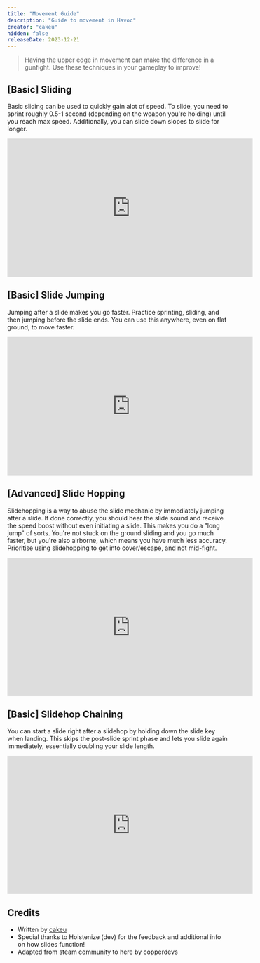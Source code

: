 ```yaml
---
title: "Movement Guide"
description: "Guide to movement in Havoc"
creator: "cakeu"
hidden: false
releaseDate: 2023-12-21
---
```


> Having the upper edge in movement can make the difference in a gunfight. Use these techniques in your gameplay to improve!

## [Basic] Sliding

Basic sliding can be used to quickly gain alot of speed.
To slide, you need to sprint roughly 0.5-1 second (depending on the weapon you're holding) until you reach max speed.
Additionally, you can slide down slopes to slide for longer.


<iframe width="560" height="315" src="https://www.youtube.com/embed/2FGGXusJXsM?si=nD2k5ZiLJgfZFOai" title="YouTube video player" frameborder="0" allow="accelerometer; autoplay; clipboard-write; encrypted-media; gyroscope; picture-in-picture; web-share" referrerpolicy="strict-origin-when-cross-origin" allowfullscreen></iframe>


## [Basic] Slide Jumping

Jumping after a slide makes you go faster.
Practice sprinting, sliding, and then jumping before the slide ends.
You can use this anywhere, even on flat ground, to move faster.


<iframe width="560" height="315" src="https://www.youtube.com/embed/xD5_gaV7ndY?si=RaoXHgSNFPwSQvxW" title="YouTube video player" frameborder="0" allow="accelerometer; autoplay; clipboard-write; encrypted-media; gyroscope; picture-in-picture; web-share" referrerpolicy="strict-origin-when-cross-origin" allowfullscreen></iframe>


## [Advanced] Slide Hopping

Slidehopping is a way to abuse the slide mechanic by immediately jumping after a slide.
If done correctly, you should hear the slide sound and receive the speed boost without even initiating a slide.
This makes you do a "long jump" of sorts. You're not stuck on the ground sliding and you go much faster, but you're also airborne, which means you have much less accuracy.
Prioritise using slidehopping to get into cover/escape, and not mid-fight.


<iframe width="560" height="315" src="https://www.youtube.com/embed/td6fC6Wc-Po?si=XOjdDW803AoCatT9" title="YouTube video player" frameborder="0" allow="accelerometer; autoplay; clipboard-write; encrypted-media; gyroscope; picture-in-picture; web-share" referrerpolicy="strict-origin-when-cross-origin" allowfullscreen></iframe>


## [Basic] Slidehop Chaining

You can start a slide right after a slidehop by holding down the slide key when landing.
This skips the post-slide sprint phase and lets you slide again immediately, essentially doubling your slide length.


<iframe width="560" height="315" src="https://www.youtube.com/embed/EGUbcUfAJMg?si=q4LJ3Pz1XwJIWzzz" title="YouTube video player" frameborder="0" allow="accelerometer; autoplay; clipboard-write; encrypted-media; gyroscope; picture-in-picture; web-share" referrerpolicy="strict-origin-when-cross-origin" allowfullscreen></iframe>


## Credits
- Written by [cakeu](https://steamcommunity.com/id/imcakeu)
- Special thanks to Hoistenize (dev) for the feedback and additional info on how slides function!
- Adapted from steam community to here by copperdevs